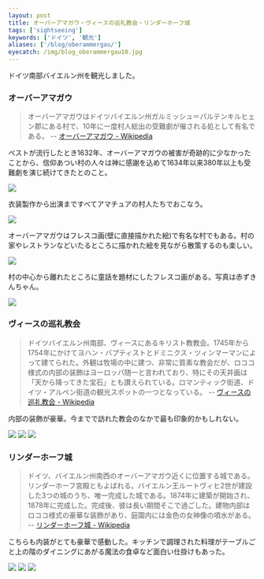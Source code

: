 ```yaml
---
layout: post
title: オーバーアマガウ・ヴィースの巡礼教会・リンダーホーフ城
tags: ['sightseeing']
keywords: ['ドイツ', '観光']
aliases: ['/blog/oberammergau/']
eyecatch: /img/blog_oberammergau10.jpg
---
```


ドイツ南部バイエルン州を観光しました。

### オーバーアマガウ

> オーバーアマガウはドイツバイエルン州ガルミッシュ＝パルテンキルヒェン郡にある村で、10年に一度村人総出の受難劇が催される処として有名である。 -- [オーバーアマガウ - Wikipedia](https://ja.wikipedia.org/wiki/%E3%82%AA%E3%83%BC%E3%83%90%E3%83%BC%E3%82%A2%E3%83%9E%E3%82%AC%E3%82%A6)

ペストが流行したとき1632年、オーバーアマガウの被害が奇跡的に少なかったことから、信仰あつい村の人々は神に感謝を込めて1634年以来380年以上も受難劇を演じ続けてきたとのこと。

<img src="/img/blog_oberammergau01.jpg" class="image-on-frame image-fade">

衣装製作から出演まですべてアマチュアの村人たちでおこなう。

<img src="/img/blog_oberammergau02.jpg" class="image-on-frame image-fade">

オーバーアマガウはフレスコ画(壁に直接描かれた絵)で有名な村でもある。村の家やレストランなどいたるところに描かれた絵を見ながら散策するのも楽しい。

<img src="/img/blog_oberammergau03.jpg" class="image-on-frame image-fade">

村の中心から離れたところに童話を題材にしたフレスコ画がある。写真は赤ずきんちゃん。

<img src="/img/blog_oberammergau04.jpg" class="image-on-frame image-fade">

### ヴィースの巡礼教会

> ドイツバイエルン州南部、ヴィースにあるキリスト教教会。1745年から1754年にかけてヨハン・バプティストとドミニクス・ツィンマーマンによって建てられた。外観は牧場の中に建つ、非常に質素な教会だが、ロココ様式の内部の装飾はヨーロッパ随一と言われており、特にその天井画は「天から降ってきた宝石」とも讃えられている。ロマンティック街道、ドイツ・アルペン街道の観光スポットの一つとなっている。 -- [ヴィースの巡礼教会 - Wikipedia](https://ja.wikipedia.org/wiki/%E3%83%B4%E3%82%A3%E3%83%BC%E3%82%B9%E3%81%AE%E5%B7%A1%E7%A4%BC%E6%95%99%E4%BC%9A)

内部の装飾が豪華。今までで訪れた教会のなかで最も印象的かもしれない。

<img src="/img/blog_oberammergau05.jpg" class="image-on-frame image-fade">

<img src="/img/blog_oberammergau06.jpg" class="image-on-frame image-fade">

<img src="/img/blog_oberammergau07.jpg" class="image-on-frame image-fade">

### リンダーホーフ城

> ドイツ、バイエルン州南西のオーバーアマガウ近くに位置する城である。リンダーホーフ宮殿ともよばれる。バイエルン王ルートヴィヒ2世が建設した3つの城のうち、唯一完成した城である。1874年に建築が開始され、1878年に完成した。完成後、彼は長い期間そこで過ごした。建物内部はロココ様式の豪華な装飾があり、庭園内には金色の女神像の噴水がある。 -- [リンダーホーフ城 - Wikipedia](https://ja.wikipedia.org/wiki/%E3%83%AA%E3%83%B3%E3%83%80%E3%83%BC%E3%83%9B%E3%83%BC%E3%83%95%E5%9F%8E)

こちらも内装がとても豪華で感動した。キッチンで調理された料理がテーブルごと上の階のダイニングにあがる魔法の食卓など面白い仕掛けもあった。

<img src="/img/blog_oberammergau08.jpg" class="image-on-frame image-fade">

<img src="/img/blog_oberammergau09.jpg" class="image-on-frame image-fade">

<img src="/img/blog_oberammergau10.jpg" class="image-on-frame image-fade">

